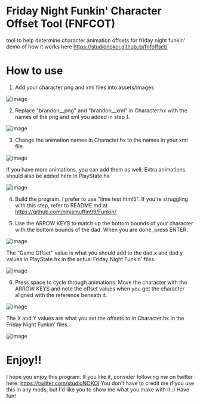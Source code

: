 # Friday Night Funkin' Character Offset Tool (FNFCOT)
tool to help determine character animation offsets for friday night funkin'
demo of how it works here https://studionokoi.github.io/fnfoffset/

# How to use
1. Add your character png and xml files into assets/images

![image](https://user-images.githubusercontent.com/63418160/118844882-50cc3780-b899-11eb-9643-2e29f5b9daf1.png)

2. Replace "brandon__png" and "brandon__xml" in Character.hx with the names of the png and xml you added in step 1.

![image](https://user-images.githubusercontent.com/63418160/118845211-91c44c00-b899-11eb-9841-4b495732f2b0.png)

3. Change the animation names in Character.hx to the names in your xml file.

![image](https://user-images.githubusercontent.com/63418160/118845305-ab659380-b899-11eb-86eb-68ab0486583a.png)

If you have more animations, you can add them as well. Extra animations should also be added here in PlayState.hx

![image](https://user-images.githubusercontent.com/63418160/118845472-cfc17000-b899-11eb-8402-92f7319ded74.png)

4. Build the program. I prefer to use "lime test html5". If you're struggling with this step, refer to README.md at https://github.com/ninjamuffin99/Funkin/

5. Use the ARROW KEYS to match up the bottom bounds of your character with the bottom bounds of the dad. When you are done, press ENTER.

![image](https://user-images.githubusercontent.com/63418160/118845932-347cca80-b89a-11eb-90a3-2414168f8736.png)

The "Game Offset" value is what you should add to the dad.x and dad.y values in PlayState.hx in the actual Friday Night Funkin' files.

![image](https://user-images.githubusercontent.com/63418160/118846236-86255500-b89a-11eb-8b6e-d7ae6fed5174.png)

6. Press space to cycle through animations. Move the character with the ARROW KEYS and note the offset values when you get the character aligned with the reference beneath it.

![image](https://user-images.githubusercontent.com/63418160/118846530-cc7ab400-b89a-11eb-89f6-364c2c8b93ec.png)

The X and Y values are what you set the offsets to in Character.hx in the Friday Night Funkin' files.

![image](https://user-images.githubusercontent.com/63418160/118846663-f46a1780-b89a-11eb-8dab-bb7395f83c0d.png)


# Enjoy!!
I hope you enjoy this program. If you like it, consider following me on twitter here: https://twitter.com/studioNOKOI
You don't have to credit me if you use this in any mods, but I'd like you to show me what you make with it :)
Have fun!
